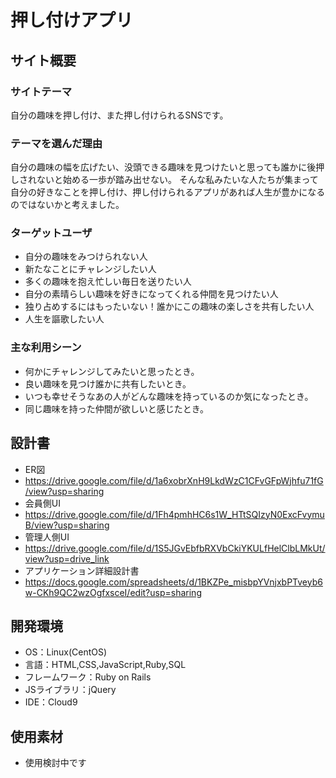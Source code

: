 # 押し付けアプリ
## サイト概要
### サイトテーマ
自分の趣味を押し付け、また押し付けられるSNSです。

### テーマを選んだ理由
自分の趣味の幅を広げたい、没頭できる趣味を見つけたいと思っても誰かに後押しされないと始める一歩が踏み出せない。
そんな私みたいな人たちが集まって自分の好きなことを押し付け、押し付けられるアプリがあれば人生が豊かになるのではないかと考えました。

### ターゲットユーザ
- 自分の趣味をみつけられない人
- 新たなことにチャレンジしたい人
- 多くの趣味を抱え忙しい毎日を送りたい人
- 自分の素晴らしい趣味を好きになってくれる仲間を見つけたい人
- 独り占めするにはもったいない！誰かにこの趣味の楽しさを共有したい人
- 人生を謳歌したい人

### 主な利用シーン
- 何かにチャレンジしてみたいと思ったとき。
- 良い趣味を見つけ誰かに共有したいとき。
- いつも幸せそうなあの人がどんな趣味を持っているのか気になったとき。
- 同じ趣味を持った仲間が欲しいと感じたとき。

## 設計書
- ER図
- https://drive.google.com/file/d/1a6xobrXnH9LkdWzC1CFvGFpWjhfu71fG/view?usp=sharing
- 会員側UI
- https://drive.google.com/file/d/1Fh4pmhHC6s1W_HTtSQIzyN0ExcFvymuB/view?usp=sharing
- 管理人側UI
- https://drive.google.com/file/d/1S5JGvEbfbRXVbCkiYKULfHelClbLMkUt/view?usp=drive_link
- アプリケーション詳細設計書
- https://docs.google.com/spreadsheets/d/1BKZPe_misbpYVnjxbPTveyb6w-CKh9QC2wzOgfxsceI/edit?usp=sharing

## 開発環境
- OS：Linux(CentOS)
- 言語：HTML,CSS,JavaScript,Ruby,SQL
- フレームワーク：Ruby on Rails
- JSライブラリ：jQuery
- IDE：Cloud9

## 使用素材
- 使用検討中です